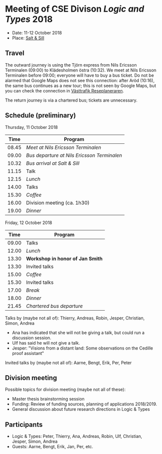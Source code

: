# Meeting of CSE Divison _Logic and Types_ 2018

- Date: 11-12 October 2018
- Place: [Salt & Sill](http://www.saltosill.se/)

## Travel

The outward journey is using the Tjörn express from Nils Ericsson Terminalen (09:00) to Klädesholmen östra (10:32).
We meet at Nils Ericsson Terminalen before 09:00; everyone will have to buy a bus ticket.
Do not be alarmed that Google Maps does not see this connection: after Aröd (10:16), the same bus continues as a new tour; this is not seen by Google Maps, but you can check the connection in [Västtrafik Reseplaneraren](https://www.vasttrafik.se/reseplanering/reseplaneraren/).

The return journey is via a chartered bus; tickets are unnecessary.

## Schedule (preliminary)

Thursday, 11 October 2018

| Time | Program |
|---|---|
| 08.45 | _Meet at Nils Ericsson Terminalen_
| 09.00 | _Bus departure at Nils Ericsson Terminalen_
| 10.32 | _Bus arrival at Salt & Sill_
| 11.15 | Talk
| 12.15 | _Lunch_
| 14.00 | Talks
| 15.30 | _Coffee_
| 16.00 | Division meeting (ca. 1h30)
| 19.00 | _Dinner_

Friday, 12 October 2018

| Time | Program |
|---|---|
| 09.00 | Talks
| 12.00 | _Lunch_
| 13.30 | __Workshop in honor of Jan Smith__
| 13.30 | Invited talks
| 15.00 | _Coffee_
| 15.30 | Invited talks
| 17.00 | _Break_
| 18.00 | _Dinner_
| 21.45 | _Chartered bus departure_

Talks by (maybe not all of): Thierry, Andreas, Robin, Jesper, Christian, Simon, Andrea

- Ana has indicated that she will not be giving a talk, but could run a discussion session.
- Ulf has said he will not give a talk.
- Jesper: "Visions from a distant land: Some observations on the Cedille proof assistant"

Invited talks by (maybe not all of): Aarne, Bengt, Erik, Per, Peter

## Division meeting

Possible topics for division meeting (maybe not all of these):

- Master thesis brainstorming session
- Funding: Review of funding sources, planning of applications 2018/2019.
- General discussion about future research directions in Logic & Types

## Participants

- Logic & Types: Peter, Thierry, Ana, Andreas, Robin, Ulf, Christian, Jesper, Simon, Andrea
- Guests: Aarne, Bengt, Erik, Jan, Per, etc.


